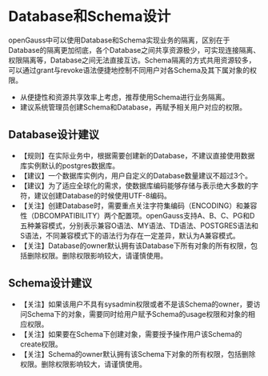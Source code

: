 # Database和Schema设计

openGauss中可以使用Database和Schema实现业务的隔离，区别在于Database的隔离更加彻底，各个Database之间共享资源极少，可实现连接隔离、权限隔离等，Database之间无法直接互访。Schema隔离的方式共用资源较多，可以通过grant与revoke语法便捷地控制不同用户对各Schema及其下属对象的权限。

-   从便捷性和资源共享效率上考虑，推荐使用Schema进行业务隔离。
-   建议系统管理员创建Schema和Database，再赋予相关用户对应的权限。

## Database设计建议<a name="zh-cn_topic_0097078336_section6542627416593"></a>

-   【规则】在实际业务中，根据需要创建新的Database，不建议直接使用数据库实例默认的postgres数据库。
-   【建议】一个数据库实例内，用户自定义的Database数量建议不超过3个。
-   【建议】为了适应全球化的需求，使数据库编码能够存储与表示绝大多数的字符，建议创建Database的时候使用UTF-8编码。
-   【关注】创建Database时，需要重点关注字符集编码（ENCODING）和兼容性（DBCOMPATIBILITY）两个配置项。openGauss支持A、B、C、PG和D五种兼容模式，分别表示兼容O语法、MY语法、TD语法、POSTGRES语法和S语法，不同兼容模式下的语法行为存在一定差异，默认为A兼容模式。
-   【关注】Database的owner默认拥有该Database下所有对象的所有权限，包括删除权限。删除权限影响较大，请谨慎使用。

## Schema设计建议<a name="zh-cn_topic_0097078336_section11591445165916"></a>

-   【关注】如果该用户不具有sysadmin权限或者不是该Schema的owner，要访问Schema下的对象，需要同时给用户赋予Schema的usage权限和对象的相应权限。
-   【关注】如果要在Schema下创建对象，需要授予操作用户该Schema的create权限。
-   【关注】Schema的owner默认拥有该Schema下对象的所有权限，包括删除权限。删除权限影响较大，请谨慎使用。

